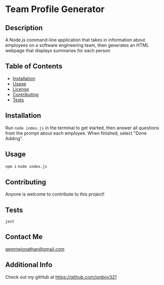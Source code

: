 # Team Profile Generator
  ## Description 
  A Node.js command-line application that takes in information about employees on a software engineering team, then generates an HTML webpage that displays summaries for each person
  ## Table of Contents
  * [Installation](#installation)
  * [Usage](#usage)
  * [License](#license)
  * [Contributing](#contributing)
  * [Tests](#tests)
  
  ## Installation 
  Run ```node index.js``` in the terminal to get started, then answer all questions from the prompt about each employee. When finished, select "Done Adding".
  ## Usage 
  ```npm i``` ```node index.js```
  ## Contributing 
  Anyone is welcome to contribute to this project!
  ## Tests
  ```jest```
  ## Contact Me
  gemmejonathan@gmail.com
  ## Additional Info
  Check out my gitHub at https://github.com/jonboy321
